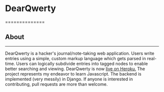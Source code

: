 # DearQwerty #
==============

## About ##
___________

DearQwerty is a hacker's journal/note-taking web application. Users write entries using a simple, custom markup language which gets parsed in real-time. Users can logically subdivide entries into tagged nodes to enable better searching and viewing. DearQwerty is now <a href="http://dearqwerty.herokuapp.com/">live on Heroku.</a> The project represents my endeavor to learn Javascript. The backend is implemented (very messily) in Django. If anyone is interested in contributing, pull requests are more than welcome.

